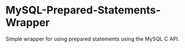 MySQL-Prepared-Statements-Wrapper
=================================

Simple wrapper for using prepared statements using the MySQL C API. 
